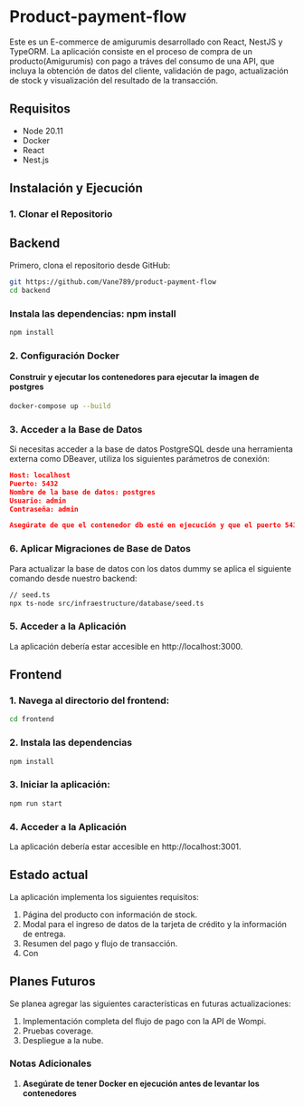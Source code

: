 # Product-payment-flow

Este es un E-commerce de amigurumis desarrollado con React, NestJS y TypeORM. La aplicación consiste en el proceso de compra de un producto(Amigurumis) con pago a tráves del consumo de una API, que incluya la obtención de datos del cliente, validación de pago, actualización de stock y visualización del resultado de la transacción.

## Requisitos

- Node 20.11
- Docker
- React
- Nest.js

## Instalación y Ejecución

### 1. Clonar el Repositorio

## Backend

Primero, clona el repositorio desde GitHub:

```bash
git https://github.com/Vane789/product-payment-flow
cd backend
```

### Instala las dependencias: npm install

```bash
npm install
```

### 2. Configuración Docker

#### Construir y ejecutar los contenedores para ejecutar la imagen de postgres

```bash
docker-compose up --build
```

### 3. Acceder a la Base de Datos

Si necesitas acceder a la base de datos PostgreSQL desde una herramienta externa como DBeaver, utiliza los siguientes parámetros de conexión:

```JSON
Host: localhost
Puerto: 5432
Nombre de la base de datos: postgres
Usuario: admin
Contraseña: admin

Asegúrate de que el contenedor db esté en ejecución y que el puerto 5432 esté expuesto.
```

### 6. Aplicar Migraciones de Base de Datos

Para actualizar la base de datos con los datos dummy se aplica el siguiente comando desde nuestro backend:

```bash
// seed.ts
npx ts-node src/infraestructure/database/seed.ts
```

### 5. Acceder a la Aplicación

La aplicación debería estar accesible en http://localhost:3000.

## Frontend

### 1. Navega al directorio del frontend:

```bash
cd frontend
```

### 2. Instala las dependencias

```bash
npm install
```

### 3. Iniciar la aplicación:

```bash
npm run start
```

### 4. Acceder a la Aplicación

La aplicación debería estar accesible en http://localhost:3001.

## Estado actual

La aplicación implementa los siguientes requisitos:

1. Página del producto con información de stock.
2. Modal para el ingreso de datos de la tarjeta de crédito y la información de entrega.
3. Resumen del pago y flujo de transacción.
4. Con

## Planes Futuros

Se planea agregar las siguientes características en futuras actualizaciones:

1. Implementación completa del flujo de pago con la API de Wompi.
2. Pruebas coverage.
3. Despliegue a la nube.

### Notas Adicionales

1. **Asegúrate de tener Docker en ejecución antes de levantar los contenedores**
